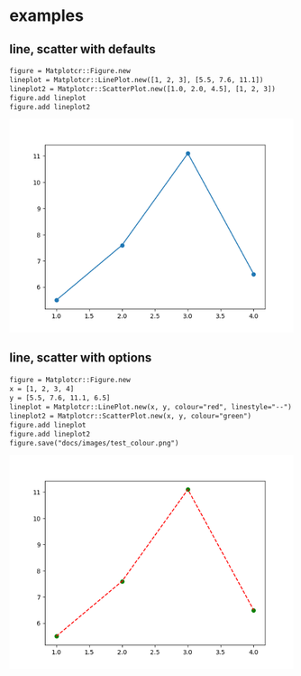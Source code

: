 # examples

## line, scatter with defaults

```crystal
figure = Matplotcr::Figure.new
lineplot = Matplotcr::LinePlot.new([1, 2, 3], [5.5, 7.6, 11.1])
lineplot2 = Matplotcr::ScatterPlot.new([1.0, 2.0, 4.5], [1, 2, 3])
figure.add lineplot
figure.add lineplot2
```

![plot](images/test.png)

## line, scatter with options

```crystal
figure = Matplotcr::Figure.new
x = [1, 2, 3, 4]
y = [5.5, 7.6, 11.1, 6.5]
lineplot = Matplotcr::LinePlot.new(x, y, colour="red", linestyle="--")
lineplot2 = Matplotcr::ScatterPlot.new(x, y, colour="green")
figure.add lineplot
figure.add lineplot2
figure.save("docs/images/test_colour.png")
```

![plot](images/test_colour.png)